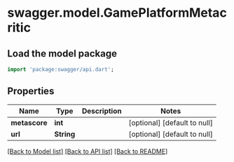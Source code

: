 # swagger.model.GamePlatformMetacritic

## Load the model package
```dart
import 'package:swagger/api.dart';
```

## Properties
Name | Type | Description | Notes
------------ | ------------- | ------------- | -------------
**metascore** | **int** |  | [optional] [default to null]
**url** | **String** |  | [optional] [default to null]

[[Back to Model list]](../README.md#documentation-for-models) [[Back to API list]](../README.md#documentation-for-api-endpoints) [[Back to README]](../README.md)


